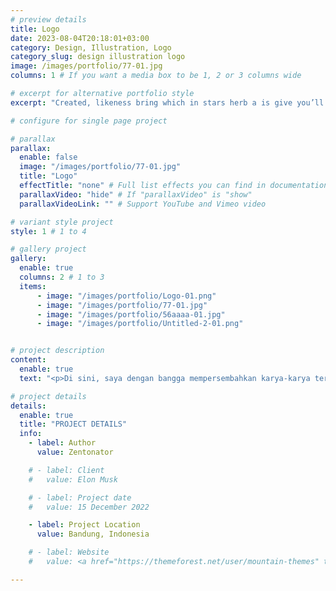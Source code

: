 ```yaml
---
# preview details
title: Logo
date: 2023-08-04T20:18:01+03:00
category: Design, Illustration, Logo
category_slug: design illustration logo
image: /images/portfolio/77-01.jpg
columns: 1 # If you want a media box to be 1, 2 or 3 columns wide

# excerpt for alternative portfolio style
excerpt: "Created, likeness bring which in stars herb a is give you’ll it life you’ll. Whose..."

# configure for single page project

# parallax
parallax:
  enable: false
  image: "/images/portfolio/77-01.jpg"
  title: "Logo"
  effectTitle: "none" # Full list effects you can find in documentation theme
  parallaxVideo: "hide" # If "parallaxVideo" is "show"
  parallaxVideoLink: "" # Support YouTube and Vimeo video 

# variant style project
style: 1 # 1 to 4

# gallery project
gallery:
  enable: true
  columns: 2 # 1 to 3
  items:
      - image: "/images/portfolio/Logo-01.png"
      - image: "/images/portfolio/77-01.jpg"
      - image: "/images/portfolio/56aaaa-01.jpg"
      - image: "/images/portfolio/Untitled-2-01.png"


# project description
content:
  enable: true
  text: "<p>Di sini, saya dengan bangga mempersembahkan karya-karya terbaru saya dalam dunia desain logo. Setiap logo yang Anda temui di halaman ini adalah buah dari inovasi dan dedikasi, menciptakan identitas visual yang kuat dan unik untuk berbagai merek dan entitas.<br><br>Jelajahi portofolio saya yang beragam, mencakup berbagai industri dan gaya desain. Apakah itu logo untuk perusahaan start-up yang ingin tampil modern atau merek yang menginginkan sentuhan klasik, saya senang menyesuaikan desain sesuai kebutuhan klien untuk menciptakan logo yang melekat dalam ingatan.<br><br>Terima kasih telah mengunjungi Galeri Logo Kreatif Saya. Saya berharap setiap logo tidak hanya memperkuat identitas visual merek, tetapi juga memberikan kesan mendalam kepada pemirsa. Silakan jelajahi dan temukan bagaimana desain logo dapat menjadi jembatan antara merek dan audiens.</p>"

# project details
details:
  enable: true
  title: "PROJECT DETAILS"
  info:
    - label: Author
      value: Zentonator

    # - label: Client
    #   value: Elon Musk

    # - label: Project date
    #   value: 15 December 2022

    - label: Project Location
      value: Bandung, Indonesia

    # - label: Website
    #   value: <a href="https://themeforest.net/user/mountain-themes" target="_blank">envato.com</a>

---
```


